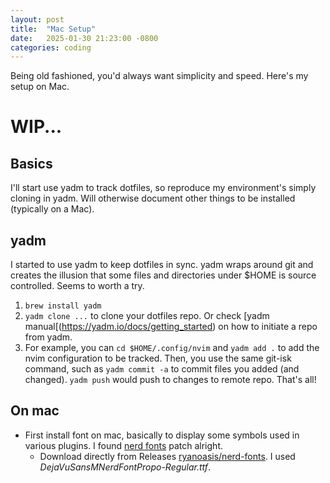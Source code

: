 ```yaml
---
layout: post
title:  "Mac Setup"
date:   2025-01-30 21:23:00 -0800
categories: coding
---
```


Being old fashioned, you'd always want simplicity and speed. Here's my setup on Mac.

# WIP...

## Basics

I'll start use yadm to track dotfiles, so reproduce my environment's simply cloning in yadm. Will otherwise document other things to be installed (typically on a Mac).

## yadm

I started to use yadm to keep dotfiles in sync. yadm wraps around git and creates the illusion that some files and directories under $HOME is source controlled. Seems to worth a try.

1. `brew install yadm`
2. `yadm clone ...` to clone your dotfiles repo. Or check [yadm manual[(https://yadm.io/docs/getting_started) on how to initiate a repo from yadm.
3. For example, you can `cd $HOME/.config/nvim` and `yadm add .` to add the nvim configuration to be tracked. Then, you use the same git-isk command, such as `yadm commit -a` to commit files you added (and changed). `yadm push` would push to changes to remote repo. That's all!

## On mac

* First install font on mac, basically to display some symbols used in various plugins. I found [nerd fonts](https://github.com/ryanoasis/nerd-fonts#patched-fonts) patch alright. 
  * Download directly from Releases [ryanoasis/nerd-fonts](https://github.com/ryanoasis/nerd-fonts/releases). I used *DejaVuSansMNerdFontPropo-Regular.ttf*. 

